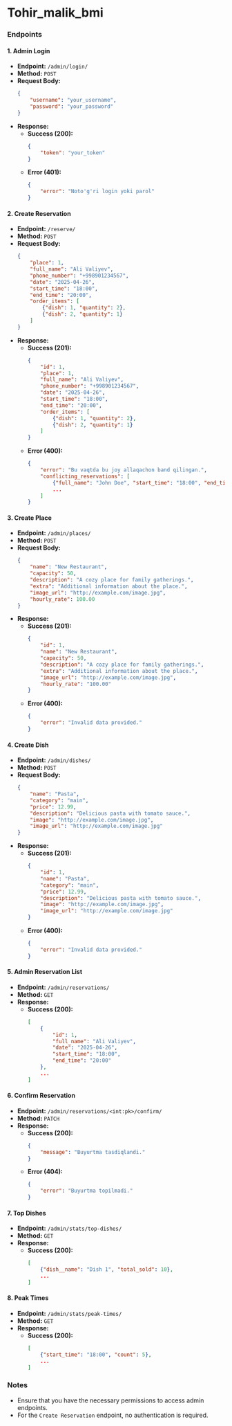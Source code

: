 # Tohir_malik_bmi

### Endpoints

#### 1. Admin Login
- **Endpoint:** `/admin/login/`
- **Method:** `POST`
- **Request Body:**
  ```json
  {
      "username": "your_username",
      "password": "your_password"
  }
  ```
- **Response:**
  - **Success (200):**
    ```json
    {
        "token": "your_token"
    }
    ```
  - **Error (401):**
    ```json
    {
        "error": "Noto'g'ri login yoki parol"
    }
    ```

#### 2. Create Reservation
- **Endpoint:** `/reserve/`
- **Method:** `POST`
- **Request Body:**
  ```json
  {
      "place": 1,
      "full_name": "Ali Valiyev",
      "phone_number": "+998901234567",
      "date": "2025-04-26",
      "start_time": "18:00",
      "end_time": "20:00",
      "order_items": [
          {"dish": 1, "quantity": 2},
          {"dish": 2, "quantity": 1}
      ]
  }
  ```
- **Response:**
  - **Success (201):**
    ```json
    {
        "id": 1,
        "place": 1,
        "full_name": "Ali Valiyev",
        "phone_number": "+998901234567",
        "date": "2025-04-26",
        "start_time": "18:00",
        "end_time": "20:00",
        "order_items": [
            {"dish": 1, "quantity": 2},
            {"dish": 2, "quantity": 1}
        ]
    }
    ```
  - **Error (400):**
    ```json
    {
        "error": "Bu vaqtda bu joy allaqachon band qilingan.",
        "conflicting_reservations": [
            {"full_name": "John Doe", "start_time": "18:00", "end_time": "20:00"},
            ...
        ]
    }
    ```

#### 3. Create Place
- **Endpoint:** `/admin/places/`
- **Method:** `POST`
- **Request Body:**
  ```json
  {
      "name": "New Restaurant",
      "capacity": 50,
      "description": "A cozy place for family gatherings.",
      "extra": "Additional information about the place.",
      "image_url": "http://example.com/image.jpg",
      "hourly_rate": 100.00
  }
  ```
- **Response:**
  - **Success (201):**
    ```json
    {
        "id": 1,
        "name": "New Restaurant",
        "capacity": 50,
        "description": "A cozy place for family gatherings.",
        "extra": "Additional information about the place.",
        "image_url": "http://example.com/image.jpg",
        "hourly_rate": "100.00"
    }
    ```
  - **Error (400):**
    ```json
    {
        "error": "Invalid data provided."
    }
    ```

#### 4. Create Dish
- **Endpoint:** `/admin/dishes/`
- **Method:** `POST`
- **Request Body:**
  ```json
  {
      "name": "Pasta",
      "category": "main",
      "price": 12.99,
      "description": "Delicious pasta with tomato sauce.",
      "image": "http://example.com/image.jpg",
      "image_url": "http://example.com/image.jpg"
  }
  ```
- **Response:**
  - **Success (201):**
    ```json
    {
        "id": 1,
        "name": "Pasta",
        "category": "main",
        "price": 12.99,
        "description": "Delicious pasta with tomato sauce.",
        "image": "http://example.com/image.jpg",
        "image_url": "http://example.com/image.jpg"
    }
    ```
  - **Error (400):**
    ```json
    {
        "error": "Invalid data provided."
    }
    ```

#### 5. Admin Reservation List
- **Endpoint:** `/admin/reservations/`
- **Method:** `GET`
- **Response:**
  - **Success (200):**
    ```json
    [
        {
            "id": 1,
            "full_name": "Ali Valiyev",
            "date": "2025-04-26",
            "start_time": "18:00",
            "end_time": "20:00"
        },
        ...
    ]
    ```

#### 6. Confirm Reservation
- **Endpoint:** `/admin/reservations/<int:pk>/confirm/`
- **Method:** `PATCH`
- **Response:**
  - **Success (200):**
    ```json
    {
        "message": "Buyurtma tasdiqlandi."
    }
    ```
  - **Error (404):**
    ```json
    {
        "error": "Buyurtma topilmadi."
    }
    ```

#### 7. Top Dishes
- **Endpoint:** `/admin/stats/top-dishes/`
- **Method:** `GET`
- **Response:**
  - **Success (200):**
    ```json
    [
        {"dish__name": "Dish 1", "total_sold": 10},
        ...
    ]
    ```

#### 8. Peak Times
- **Endpoint:** `/admin/stats/peak-times/`
- **Method:** `GET`
- **Response:**
  - **Success (200):**
    ```json
    [
        {"start_time": "18:00", "count": 5},
        ...
    ]
    ```

### Notes
- Ensure that you have the necessary permissions to access admin endpoints.
- For the `Create Reservation` endpoint, no authentication is required.